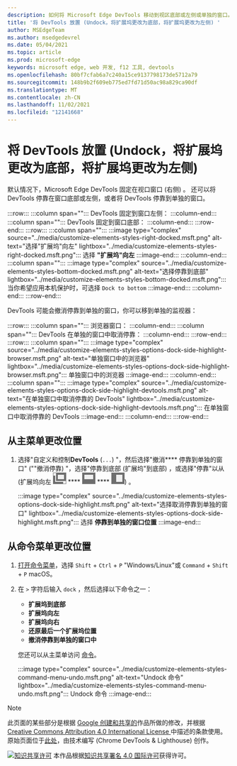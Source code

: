 ```yaml
---
description: 如何将 Microsoft Edge DevTools 移动到视区底部或左侧或单独的窗口。
title: '将 DevTools 放置 (Undock，将扩展坞更改为底部，将扩展坞更改为左侧) '
author: MSEdgeTeam
ms.author: msedgedevrel
ms.date: 05/04/2021
ms.topic: article
ms.prod: microsoft-edge
keywords: microsoft edge, web 开发, f12 工具, devtools
ms.openlocfilehash: 80bf7cfab6a7c240a15ce9137798173de5712a79
ms.sourcegitcommit: 148b9b2f609eb775ed7fd71d50ac98a829ca90df
ms.translationtype: MT
ms.contentlocale: zh-CN
ms.lasthandoff: 11/02/2021
ms.locfileid: "12141668"
---
```

<!-- Copyright Kayce Basques

   Licensed under the Apache License, Version 2.0 (the "License");
   you may not use this file except in compliance with the License.
   You may obtain a copy of the License at

       https://www.apache.org/licenses/LICENSE-2.0

   Unless required by applicable law or agreed to in writing, software
   distributed under the License is distributed on an "AS IS" BASIS,
   WITHOUT WARRANTIES OR CONDITIONS OF ANY KIND, either express or implied.
   See the License for the specific language governing permissions and
   limitations under the License.  -->
# <a name="change-devtools-placement-undock-dock-to-bottom-dock-to-left"></a>将 DevTools 放置 (Undock，将扩展坞更改为底部，将扩展坞更改为左侧) 

默认情况下，Microsoft Edge DevTools 固定在视口窗口 (右侧) 。  还可以将 DevTools 停靠在窗口底部或左侧，或者将 DevTools 停靠到单独的窗口。

:::row:::
   :::column span="":::
      DevTools 固定到窗口左侧：
   :::column-end:::
   :::column span="":::
      DevTools 固定到窗口底部：
   :::column-end:::
:::row-end:::
:::row:::
   :::column span="":::
      :::image type="complex" source="../media/customize-elements-styles-right-docked.msft.png" alt-text="选择&quot;扩展坞&quot;向左" lightbox="../media/customize-elements-styles-right-docked.msft.png":::
         选择 **"扩展坞"向左**
      :::image-end:::
   :::column-end:::
   :::column span="":::
      :::image type="complex" source="../media/customize-elements-styles-bottom-docked.msft.png" alt-text="选择停靠到底部" lightbox="../media/customize-elements-styles-bottom-docked.msft.png":::
         当你希望应用本机保护时，可选择 `Dock to bottom`
      :::image-end:::
   :::column-end:::
:::row-end:::

DevTools 可能会撤消停靠到单独的窗口，你可以移到单独的监视器：

:::row:::
   :::column span="":::
      浏览器窗口：
   :::column-end:::
   :::column span="":::
      DevTools 在单独的窗口中取消停靠：
   :::column-end:::
:::row-end:::
:::row:::
   :::column span="":::
      :::image type="complex" source="../media/customize-elements-styles-options-dock-side-highlight-browser.msft.png" alt-text="单独窗口中的浏览器" lightbox="../media/customize-elements-styles-options-dock-side-highlight-browser.msft.png":::
         单独窗口中的浏览器 :::image-end:::
   :::column-end:::
   :::column span="":::
      :::image type="complex" source="../media/customize-elements-styles-options-dock-side-highlight-devtools.msft.png" alt-text="在单独窗口中取消停靠的 DevTools" lightbox="../media/customize-elements-styles-options-dock-side-highlight-devtools.msft.png":::
         在单独窗口中取消停靠的 DevTools :::image-end:::
   :::column-end:::
:::row-end:::


<!-- ====================================================================== -->
## <a name="change-placement-from-the-main-menu"></a>从主菜单更改位置

1.  选择"自定义和控制**DevTools** (`...`) "，然后选择"撤消**** 停靠到单独的窗口" (""撤消停靠) "，选择"停靠到底部 (扩展坞"到底部) ，或选择"停靠"以从 (扩展坞向左 ![ ](../media/undock-icon.msft.png) **** ![ ](../media/bottom-icon.msft.png) **** ![ ](../media/left-icon.msft.png)) 。

    :::image type="complex" source="../media/customize-elements-styles-options-dock-side-highlight.msft.png" alt-text="选择取消停靠到单独的窗口" lightbox="../media/customize-elements-styles-options-dock-side-highlight.msft.png":::
       选择 **停靠到单独的窗口位置**
    :::image-end:::


<!-- ====================================================================== -->
## <a name="change-placement-from-the-command-menu"></a>从命令菜单更改位置

1.  [打开命令菜单][DevtoolsCommandMenu]，选择 `Shift` + `Ctrl` + `P` "Windows/Linux"或 `Command` + `Shift` + `P` macOS。
1.  在 `>` 字符后输入 `dock` ，然后选择以下命令之一：

    *  **扩展坞到底部**
    *  **扩展坞向左**
    *  **扩展坞向右**
    *  **还原最后一个扩展坞位置**
    *  **撤消停靠到单独的窗口中**

    您还可以从主菜单访问 [命令](#change-placement-from-the-main-menu)。

    :::image type="complex" source="../media/customize-elements-styles-command-menu-undo.msft.png" alt-text="Undock 命令" lightbox="../media/customize-elements-styles-command-menu-undo.msft.png":::
       Undock 命令
    :::image-end:::


<!-- ====================================================================== -->
<!-- links -->
[DevtoolsCommandMenu]: ../command-menu/index.md "使用 Microsoft Edge DevTools 命令菜单运行|Microsoft Docs"

[CCA4IL]: https://creativecommons.org/licenses/by/4.0
[CCby4Image]: https://i.creativecommons.org/l/by/4.0/88x31.png
[GoogleSitePolicies]: https://developers.google.com/terms/site-policies
[KayceBasques]: https://developers.google.com/web/resources/contributors#kayce-basques


<!-- ====================================================================== -->
> [!NOTE]
> 此页面的某些部分是根据 [Google 创建和共享的][GoogleSitePolicies]作品所做的修改，并根据[ Creative Commons Attribution 4.0 International License ][CCA4IL]中描述的条款使用。
> 原始页面位于[此处](https://developers.google.com/web/tools/chrome-devtools/customize/placement)，由技术编写 (Chrome DevTools \& Lighthouse) 创作。 [][KayceBasques]

[![知识共享许可][CCby4Image]][CCA4IL] 本作品根据[知识共享署名 4.0 国际许可][CCA4IL]获得许可。
